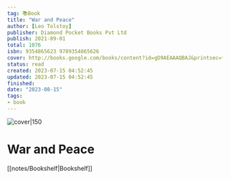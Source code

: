 ```yaml
---
tag: 📚Book
title: "War and Peace"
author: [Leo Tolstoy]
publisher: Diamond Pocket Books Pvt Ltd
publish: 2021-09-01
total: 1076
isbn: 9354865623 9789354865626
cover: http://books.google.com/books/content?id=gD9AEAAAQBAJ&printsec=frontcover&img=1&zoom=1&edge=curl&source=gbs_api
status: read
created: 2023-07-15 04:52:45
updated: 2023-07-15 04:52:45
finished: 
date: "2023-08-15"
tags:
- book
---
```


![cover|150](http://books.google.com/books/content?id=gD9AEAAAQBAJ&printsec=frontcover&img=1&zoom=1&edge=curl&source=gbs_api)

# War and Peace
[[notes/Bookshelf|Bookshelf]]